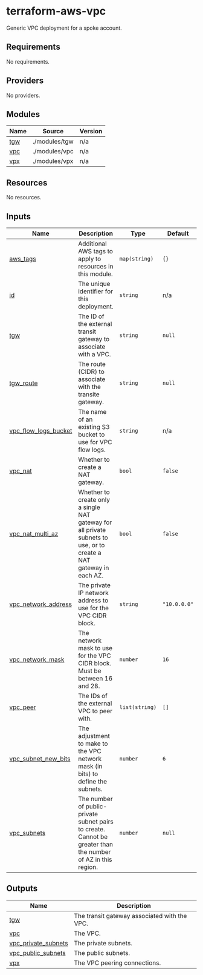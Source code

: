 # terraform-aws-vpc
Generic VPC deployment for a spoke account.

<!-- BEGIN_TF_DOCS -->
## Requirements

No requirements.

## Providers

No providers.

## Modules

| Name | Source | Version |
|------|--------|---------|
| <a name="module_tgw"></a> [tgw](#module\_tgw) | ./modules/tgw | n/a |
| <a name="module_vpc"></a> [vpc](#module\_vpc) | ./modules/vpc | n/a |
| <a name="module_vpx"></a> [vpx](#module\_vpx) | ./modules/vpx | n/a |

## Resources

No resources.

## Inputs

| Name | Description | Type | Default | Required |
|------|-------------|------|---------|:--------:|
| <a name="input_aws_tags"></a> [aws\_tags](#input\_aws\_tags) | Additional AWS tags to apply to resources in this module. | `map(string)` | `{}` | no |
| <a name="input_id"></a> [id](#input\_id) | The unique identifier for this deployment. | `string` | n/a | yes |
| <a name="input_tgw"></a> [tgw](#input\_tgw) | The ID of the external transit gateway to associate with a VPC. | `string` | `null` | no |
| <a name="input_tgw_route"></a> [tgw\_route](#input\_tgw\_route) | The route (CIDR) to associate with the transite gateway. | `string` | `null` | no |
| <a name="input_vpc_flow_logs_bucket"></a> [vpc\_flow\_logs\_bucket](#input\_vpc\_flow\_logs\_bucket) | The name of an existing S3 bucket to use for VPC flow logs. | `string` | n/a | yes |
| <a name="input_vpc_nat"></a> [vpc\_nat](#input\_vpc\_nat) | Whether to create a NAT gateway. | `bool` | `false` | no |
| <a name="input_vpc_nat_multi_az"></a> [vpc\_nat\_multi\_az](#input\_vpc\_nat\_multi\_az) | Whether to create only a single NAT gateway for all private subnets to use, or to create a NAT gateway in each AZ. | `bool` | `false` | no |
| <a name="input_vpc_network_address"></a> [vpc\_network\_address](#input\_vpc\_network\_address) | The private IP network address to use for the VPC CIDR block. | `string` | `"10.0.0.0"` | no |
| <a name="input_vpc_network_mask"></a> [vpc\_network\_mask](#input\_vpc\_network\_mask) | The network mask to use for the VPC CIDR block. Must be between 16 and 28. | `number` | `16` | no |
| <a name="input_vpc_peer"></a> [vpc\_peer](#input\_vpc\_peer) | The IDs of the external VPC to peer with. | `list(string)` | `[]` | no |
| <a name="input_vpc_subnet_new_bits"></a> [vpc\_subnet\_new\_bits](#input\_vpc\_subnet\_new\_bits) | The adjustment to make to the VPC network mask (in bits) to define the subnets. | `number` | `6` | no |
| <a name="input_vpc_subnets"></a> [vpc\_subnets](#input\_vpc\_subnets) | The number of public-private subnet pairs to create. Cannot be greater than the number of AZ in this region. | `number` | `null` | no |

## Outputs

| Name | Description |
|------|-------------|
| <a name="output_tgw"></a> [tgw](#output\_tgw) | The transit gateway associated with the VPC. |
| <a name="output_vpc"></a> [vpc](#output\_vpc) | The VPC. |
| <a name="output_vpc_private_subnets"></a> [vpc\_private\_subnets](#output\_vpc\_private\_subnets) | The private subnets. |
| <a name="output_vpc_public_subnets"></a> [vpc\_public\_subnets](#output\_vpc\_public\_subnets) | The public subnets. |
| <a name="output_vpx"></a> [vpx](#output\_vpx) | The VPC peering connections. |
<!-- END_TF_DOCS -->
